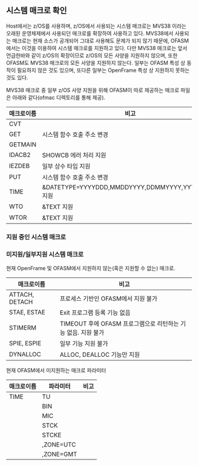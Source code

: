 ## 시스템 매크로 확인

Host에서는 z/OS를 사용하며, z/OS에서 사용되는 시스템 매크로는 MVS38 이라는 오래된 운영체제에서 사용되던 매크로를 확장하여 사용하고 있다. MVS38에서 사용되는 매크로는 현재 소스가 공개되어 그대로 사용해도 문제가 되지 않기 때문에, OFASM에서는 이것을 이용하여 시스템 매크로를 지원하고 있다. 다만 MVS38 매크로는 앞서 언급한바와 같이 z/OS의 확장이므로 z/OS의 모든 사양을 지원하지 않으며, 또한 OFASM도 MVS38 매크로의 모든 사양을 지원하지 않는다. 일부는 OFASM 특성 상 동작이 필요하지 않은 것도 있으며, 또다른 일부는 OpenFrame 특성 상 지원하지 못하는 것도 있다. 

MVS38 매크로 중 일부 z/OS 사양 지원을 위해 OFASM이 따로 제공하는 매크로 파일은 아래와 같다(ofmac 디렉토리를 통해 제공). 

|   매크로이름  |   비고    |
|   ---         |   ---     |
|   CVT         |           |
|   GET         |시스템 함수 호출 주소 변경|
|   GETMAIN     |           |
|   IDACB2      |SHOWCB 에러 처리 지원|
|   IEZDEB      |일부 상수 타입 지원|
|   PUT         |시스템 함수 호출 주소 변경|
|   TIME        |&DATETYPE=YYYYDDD,MMDDYYYY,DDMMYYYY,YYYYMMDD 지원|
|   WTO         |&TEXT 지원 |
|   WTOR        |&TEXT 지원 |

### 지원 중인 시스템 매크로


### 미지원/일부지원 시스템 매크로

현재 OpenFrame 및 OFASM에서 지원하지 않는(혹은 지원할 수 없는) 매크로.

|   매크로이름      |   비고                                |
|   ---             |   ---                                 |
| ATTACH, DETACH    | 프로세스 기반인 OFASM에서 지원 불가   |
| STAE, ESTAE       | Exit 프로그램 등록 기능 없음          |
| STIMERM           | TIMEOUT 후에 OFASM 프로그램으로 리턴하는 기능 없음. 지원 불가 |
| SPIE, ESPIE       | 일부 기능 지원 불가                   |
| DYNALLOC          | ALLOC, DEALLOC 기능만 지원            |

현재 OFASM에서 미지원하는 매크로 파라미터

|   매크로이름      |   파라미터 | 비고                     |
|       ---         |    ---     |          ---             |
|   TIME            | TU         |                          |
|                   | BIN        |                          |
|                   | MIC        |                          |
|                   | STCK       |                          |
|                   | STCKE      |                          |
|                   | ,ZONE=UTC  |                          |
|                   | ,ZONE=GMT  |                          |
